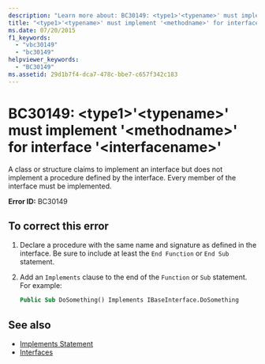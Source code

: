 ```yaml
---
description: "Learn more about: BC30149: <type1>'<typename>' must implement '<methodname>' for interface '<interfacename>"
title: "<type1>'<typename>' must implement '<methodname>' for interface '<interfacename>'"
ms.date: 07/20/2015
f1_keywords:
  - "vbc30149"
  - "bc30149"
helpviewer_keywords:
  - "BC30149"
ms.assetid: 29d1b7f4-dca7-478c-bbe7-c657f342c183
---
```

# BC30149: \<type1>'\<typename>' must implement '\<methodname>' for interface '\<interfacename>'

A class or structure claims to implement an interface but does not implement a procedure defined by the interface. Every member of the interface must be implemented.

 **Error ID:** BC30149

## To correct this error

1. Declare a procedure with the same name and signature as defined in the interface. Be sure to include at least the `End Function` or `End Sub` statement.

2. Add an `Implements` clause to the end of the `Function` or `Sub` statement. For example:

    ```vb
    Public Sub DoSomething() Implements IBaseInterface.DoSomething
    ```

## See also

- [Implements Statement](../statements/implements-statement.md)
- [Interfaces](../../programming-guide/language-features/interfaces/index.md)
